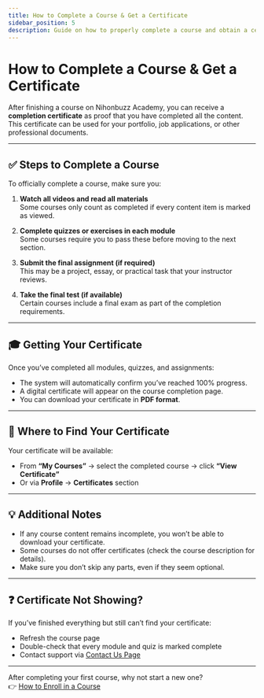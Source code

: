 ```yaml
---
title: How to Complete a Course & Get a Certificate
sidebar_position: 5
description: Guide on how to properly complete a course and obtain a certificate at Nihonbuzz Academy.
---
```


# How to Complete a Course & Get a Certificate

After finishing a course on Nihonbuzz Academy, you can receive a **completion certificate** as proof that you have completed all the content. This certificate can be used for your portfolio, job applications, or other professional documents.

---

## ✅ Steps to Complete a Course

To officially complete a course, make sure you:

1. **Watch all videos and read all materials**  
   Some courses only count as completed if every content item is marked as viewed.

2. **Complete quizzes or exercises in each module**  
   Some courses require you to pass these before moving to the next section.

3. **Submit the final assignment (if required)**  
   This may be a project, essay, or practical task that your instructor reviews.

4. **Take the final test (if available)**  
   Certain courses include a final exam as part of the completion requirements.

---

## 🎓 Getting Your Certificate

Once you’ve completed all modules, quizzes, and assignments:

- The system will automatically confirm you’ve reached 100% progress.
- A digital certificate will appear on the course completion page.
- You can download your certificate in **PDF format**.

---

## 🧾 Where to Find Your Certificate

Your certificate will be available:

- From **“My Courses”** → select the completed course → click **“View Certificate”**
- Or via **Profile** → **Certificates** section

---

## 💡 Additional Notes

- If any course content remains incomplete, you won’t be able to download your certificate.
- Some courses do not offer certificates (check the course description for details).
- Make sure you don’t skip any parts, even if they seem optional.

---

## ❓ Certificate Not Showing?

If you’ve finished everything but still can’t find your certificate:

- Refresh the course page
- Double-check that every module and quiz is marked complete
- Contact support via [Contact Us Page](../hubungi-kami.md)

---

After completing your first course, why not start a new one?  
👉 [How to Enroll in a Course](../belajar/mengikuti-kursus.md)
